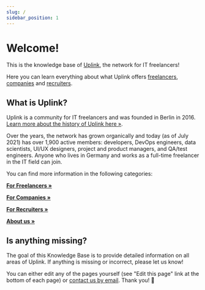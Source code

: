 ```yaml
---
slug: /
sidebar_position: 1
---
```


# Welcome!

This is the knowledge base of [Uplink](https://uplink.tech/), the network for IT freelancers!

Here you can learn everything about what Uplink offers [freelancers](freelancers/uplink-for-freelancers), [companies](companies/uplink-for-companies) and [recruiters](recruiters/uplink-for-recruiters).

## What is Uplink?

Uplink is a community for IT freelancers and was founded in Berlin in 2016.
[Learn more about the history of Uplink here »](about/history).

Over the years, the network has grown organically and today (as of July 2021) has over 1,900 active members: developers, DevOps engineers, data scientists, UI/UX designers, project and product managers, and QA/test engineers. Anyone who lives in Germany and works as a full-time freelancer in the IT field can join.

You can find more information in the following categories:

**[For Freelancers »](freelancers/uplink-for-freelancers)**

**[For Companies »](companies/uplink-for-companies)**

**[For Recruiters »](recruiters/uplink-for-recruiters)**

**[About us »](about/values)**

## Is anything missing?

The goal of this Knowledge Base is to provide detailed information on all areas of Uplink. If anything is missing or incorrect, please let us know!

You can either edit any of the pages yourself (see "Edit this page" link at the bottom of each page) or [contact us by email](mailto:hello@uplink.tech). Thank you! 🙇
